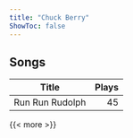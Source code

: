 ```yaml
---
title: "Chuck Berry"
ShowToc: false
---
```


## Songs
Title | Plays 
----- | -----: 
Run Run Rudolph | 45

{{< more >}}